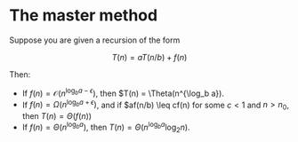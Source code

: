 # The master method

Suppose you are given a recursion of the form

$$
T(n) = aT(n/b) + f(n)
$$

Then:

* If $f(n) = \mathcal{O}(n^{\log_b a - \epsilon})$, then $T(n) = \Theta(n^{\log_b a}).
* If $f(n) = \Omega(n^{\log_b a + \epsilon})$, and if $af(n/b) \leq cf(n) for some $c < 1$ and $n > n_0$, then $T(n) = \Theta(f(n))$
* If $f(n) = \Theta(n^{\log_b a})$, then $T(n) = \Theta(n^{\log_b a}\log_2 n)$.

